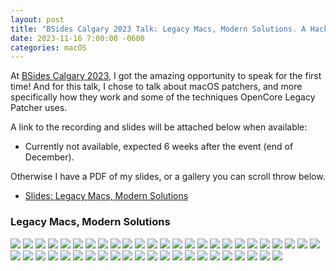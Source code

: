 ```yaml
---
layout: post
title: "BSides Calgary 2023 Talk: Legacy Macs, Modern Solutions. A Hacker's Approach to Mac Sustainability."
date: 2023-11-16 7:00:00 -0600
categories: macOS
---
```


At [BSides Calgary 2023](https://www.bsidescalgary.org), I got the amazing opportunity to speak for the first time! And for this talk, I chose to talk about macOS patchers, and more specifically how they work and some of the techniques OpenCore Legacy Patcher uses.

A link to the recording and slides will be attached below when available:

* Currently not available, expected 6 weeks after the event (end of December).

Otherwise I have a PDF of my slides, or a gallery you can scroll throw below.

* [Slides: Legacy Macs, Modern Solutions](https://github.com/khronokernel/khronokernel.github.io/blob/master/assets/Conferences/BSides-2023/BSides-2023-Legacy-Macs-Modern-Solutions.pdf)


### Legacy Macs, Modern Solutions

![](/images/posts/2023-11-16-BSIDES/Slide-01.png)
![](/images/posts/2023-11-16-BSIDES/Slide-02.png)
![](/images/posts/2023-11-16-BSIDES/Slide-03.png)
![](/images/posts/2023-11-16-BSIDES/Slide-04.png)
![](/images/posts/2023-11-16-BSIDES/Slide-05.png)
![](/images/posts/2023-11-16-BSIDES/Slide-06.png)
![](/images/posts/2023-11-16-BSIDES/Slide-07.png)
![](/images/posts/2023-11-16-BSIDES/Slide-08.png)
![](/images/posts/2023-11-16-BSIDES/Slide-09.png)
![](/images/posts/2023-11-16-BSIDES/Slide-10.png)
![](/images/posts/2023-11-16-BSIDES/Slide-11.png)
![](/images/posts/2023-11-16-BSIDES/Slide-12.png)
![](/images/posts/2023-11-16-BSIDES/Slide-13.png)
![](/images/posts/2023-11-16-BSIDES/Slide-14.png)
![](/images/posts/2023-11-16-BSIDES/Slide-15.png)
![](/images/posts/2023-11-16-BSIDES/Slide-16.png)
![](/images/posts/2023-11-16-BSIDES/Slide-17.png)
![](/images/posts/2023-11-16-BSIDES/Slide-18.png)
![](/images/posts/2023-11-16-BSIDES/Slide-19.png)
![](/images/posts/2023-11-16-BSIDES/Slide-20.png)
![](/images/posts/2023-11-16-BSIDES/Slide-21.png)
![](/images/posts/2023-11-16-BSIDES/Slide-22.png)
![](/images/posts/2023-11-16-BSIDES/Slide-23.png)
![](/images/posts/2023-11-16-BSIDES/Slide-24.png)
![](/images/posts/2023-11-16-BSIDES/Slide-25.png)
![](/images/posts/2023-11-16-BSIDES/Slide-26.png)
![](/images/posts/2023-11-16-BSIDES/Slide-27.png)
![](/images/posts/2023-11-16-BSIDES/Slide-28.png)
![](/images/posts/2023-11-16-BSIDES/Slide-29.png)
![](/images/posts/2023-11-16-BSIDES/Slide-30.png)
![](/images/posts/2023-11-16-BSIDES/Slide-31.png)
![](/images/posts/2023-11-16-BSIDES/Slide-32.png)
![](/images/posts/2023-11-16-BSIDES/Slide-33.png)
![](/images/posts/2023-11-16-BSIDES/Slide-34.png)
![](/images/posts/2023-11-16-BSIDES/Slide-35.png)
![](/images/posts/2023-11-16-BSIDES/Slide-36.png)
![](/images/posts/2023-11-16-BSIDES/Slide-37.png)
![](/images/posts/2023-11-16-BSIDES/Slide-38.png)
![](/images/posts/2023-11-16-BSIDES/Slide-39.png)
![](/images/posts/2023-11-16-BSIDES/Slide-40.png)
![](/images/posts/2023-11-16-BSIDES/Slide-41.png)
![](/images/posts/2023-11-16-BSIDES/Slide-42.png)
![](/images/posts/2023-11-16-BSIDES/Slide-43.png)
![](/images/posts/2023-11-16-BSIDES/Slide-44.png)
![](/images/posts/2023-11-16-BSIDES/Slide-45.png)
![](/images/posts/2023-11-16-BSIDES/Slide-46.png)
![](/images/posts/2023-11-16-BSIDES/Slide-47.png)